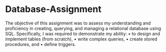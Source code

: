 # Database-Assignment
The objective of this assignment was to assess my understanding and proficiency in creating, querying, and managing a relational database using SQL. Specifically, I was required to demonstrate my ability: • to design and implement tables (from scratch), • write complex queries, • create stored procedures, and • define triggers.
